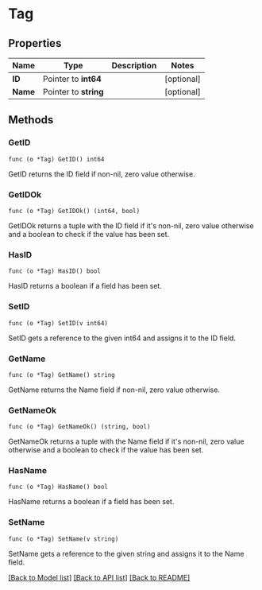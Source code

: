 # Tag

## Properties

Name | Type | Description | Notes
------------ | ------------- | ------------- | -------------
**ID** | Pointer to **int64** |  | [optional] 
**Name** | Pointer to **string** |  | [optional] 

## Methods

### GetID

`func (o *Tag) GetID() int64`

GetID returns the ID field if non-nil, zero value otherwise.

### GetIDOk

`func (o *Tag) GetIDOk() (int64, bool)`

GetIDOk returns a tuple with the ID field if it's non-nil, zero value otherwise
and a boolean to check if the value has been set.

### HasID

`func (o *Tag) HasID() bool`

HasID returns a boolean if a field has been set.

### SetID

`func (o *Tag) SetID(v int64)`

SetID gets a reference to the given int64 and assigns it to the ID field.

### GetName

`func (o *Tag) GetName() string`

GetName returns the Name field if non-nil, zero value otherwise.

### GetNameOk

`func (o *Tag) GetNameOk() (string, bool)`

GetNameOk returns a tuple with the Name field if it's non-nil, zero value otherwise
and a boolean to check if the value has been set.

### HasName

`func (o *Tag) HasName() bool`

HasName returns a boolean if a field has been set.

### SetName

`func (o *Tag) SetName(v string)`

SetName gets a reference to the given string and assigns it to the Name field.


[[Back to Model list]](../README.md#documentation-for-models) [[Back to API list]](../README.md#documentation-for-api-endpoints) [[Back to README]](../README.md)


